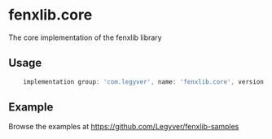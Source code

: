 # fenxlib.core
The core implementation of the fenxlib library

## Usage
```gradle
    implementation group: 'com.legyver', name: 'fenxlib.core', version: '3.0.1'
```

## Example
Browse the examples at https://github.com/Legyver/fenxlib-samples